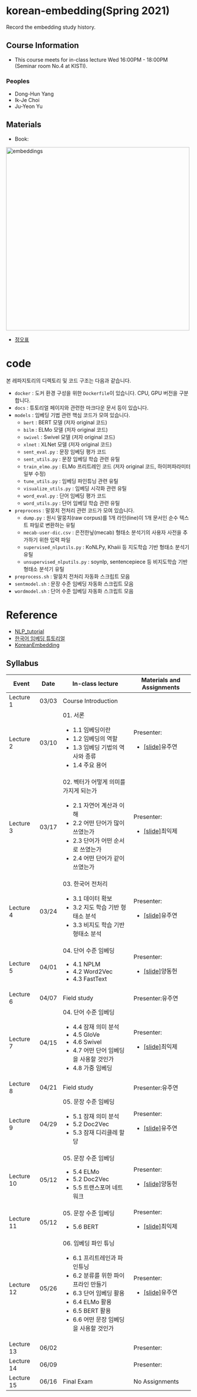 # korean-embedding(Spring 2021)
Record the embedding study history.

## Course Information
- This course meets for in-class lecture Wed 16:00PM - 18:00PM (Seminar room No.4 at KISTI).

### Peoples
- Dong-Hun Yang
- Ik-Je Choi
- Ju-Yeon Yu

## Materials
- Book: 

<a href="http://www.yes24.com/Product/Goods/78569687"><img src="https://i.imgur.com/j03ENCc.jpg" width="500px" title="embeddings" /></a>

- [정오표](https://ratsgo.github.io/embedding/notice.html)

# code

본 레파지토리의 디렉토리 및 코드 구조는 다음과 같습니다.

- `docker` : 도커 환경 구성을 위한 `Dockerfile`이 있습니다. CPU, GPU 버전을 구분합니다.
- `docs` : 튜토리얼 페이지와 관련한 마크다운 문서 등이 있습니다.
- `models` : 임베딩 기법 관련 핵심 코드가 모여 있습니다.
  - `bert` : BERT 모델 (저자 original 코드)
  - `bilm` : ELMo 모델 (저자 original 코드)
  - `swivel` : Swivel 모델 (저자 original 코드)
  - `xlnet` : XLNet 모델 (저자 original 코드)
  - `sent_eval.py` : 문장 임베딩 평가 코드
  - `sent_utils.py` : 문장 임베딩 학습 관련 유틸
  - `train_elmo.py` : ELMo 프리트레인 코드 (저자 original 코드, 하이퍼파라미터 일부 수정)
  - `tune_utils.py` : 임베딩 파인튜닝 관련 유틸
  - `visualize_utils.py` : 임베딩 시각화 관련 유틸
  - `word_eval.py` : 단어 임베딩 평가 코드
  - `word_utils.py` : 단어 임베딩 학습 관련 유틸
- `preprocess` : 말뭉치 전처리 관련 코드가 모여 있습니다.
  - `dump.py` : 원시 말뭉치(raw corpus)를 1개 라인(line)이 1개 문서인 순수 텍스트 파일로 변환하는 유틸
  - `mecab-user-dic.csv` : 은전한닢(mecab) 형태소 분석기의 사용자 사전을 추가하기 위한 입력 파일
  - `supervised_nlputils.py` : KoNLPy, Khaiii 등 지도학습 기반 형태소 분석기 유틸
  - `unsupervised_nlputils.py` : soynlp, sentencepiece 등 비지도학습 기반 형태소 분석기 유틸
- `preprocess.sh` : 말뭉치 전처리 자동화 스크립트 모음
- `sentmodel.sh` : 문장 수준 임베딩 자동화 스크립트 모음
- `wordmodel.sh` : 단어 수준 임베딩 자동화 스크립트 모음


# Reference
- [NLP_tutorial](https://github.com/graykode/nlp-tutorial?files=1')
- [한국어 임베딩 튜토리얼](https://ratsgo.github.io/embedding/)
- [KoreanEmbedding](https://github.com/jinmang2/KoreanEmbedding)

## Syllabus
|Event|Date|In-class lecture|Materials and Assignments|
|---------|----|-------------|------------|
|Lecture 1|03/03|Course Introduction|
|Lecture 2|03/10|01. 서론<ul><li>1.1 임베딩이란<li>1.2 임베딩의 역할<li>1.3 임베딩 기법의 역사와 종류<li>1.4 주요 용어|Presenter:<ul><li><a href="https://github.com/yujuyeon0511/korean-embedding/files/6315172/korean_embedding_01.pdf">[slide]</a>유주연 |
|Lecture 3|03/17|02. 벡터가 어떻게 의미를 가지게 되는가<ul><li>2.1 자연어 계산과 이해<li>2.2 어떤 단어가 많이 쓰였는가<li>2.3 단어가 어떤 순서로 쓰였는가<li>2.4 어떤 단어가 같이 쓰였는가|Presenter:<ul><li><a href="https://github.com/yujuyeon0511/korean-embedding/files/6315172/korean_embedding_01.pdf">[slide]</a>최익제 |
|Lecture 4|03/24|03. 한국어 전처리<ul><li>3.1 데이터 확보<li>3.2 지도 학습 기반 형태소 분석<li>3.3 비지도 학습 기반 형태소 분석|Presenter:<ul><li><a href="https://github.com/yujuyeon0511/korean-embedding/files/6315992/korean_embedding_03.pdf">[slide]</a>유주연 |
|Lecture 5|04/01|04. 단어 수준 임베딩<ul><li>4.1 NPLM<li>4.2 Word2Vec<li>4.3 FastText|Presenter:<ul><li><a href="https://github.com/yujuyeon0511/korean-embedding/files/6315172/korean_embedding_01.pdf">[slide]</a>양동헌 |
|Lecture 6|04/07|Field study|Presenter:</a>유주연 |
|Lecture 7|04/15|04. 단어 수준 임베딩<ul><li>4.4 잠재 의미 분석<li>4.5 GloVe<li>4.6 Swivel<li>4.7 어떤 단어 임베딩을 사용할 것인가<li>4.8 가중 임베딩|Presenter:<ul><li><a href="https://github.com/yujuyeon0511/korean-embedding/files/6315172/korean_embedding_01.pdf">[slide]</a>최익제 |
|Lecture 8|04/21|Field study|Presenter:</a>유주연 |
|Lecture 9|04/29|05. 문장 수준 임베딩<ul><li>5.1 잠재 의미 분석<li>5.2 Doc2Vec<li>5.3 잠재 디리클레 할당|Presenter:<ul><li><a href="https://github.com/yujuyeon0511/korean-embedding/files/6462552/korean_embedding_05.pdf">[slide]</a>유주연 |
|Lecture 10|05/12|05. 문장 수준 임베딩<ul><li>5.4 ELMo<li>5.2 Doc2Vec<li>5.5 트랜스포머 네트워크|Presenter:<ul><li><a href="https://github.com/yujuyeon0511/korean-embedding/files/6315172/korean_embedding_01.pdf">[slide]</a>양동헌 |
|Lecture 11|05/12|05. 문장 수준 임베딩<ul><li>5.6 BERT|Presenter:<ul><li><a href="https://github.com/yujuyeon0511/korean-embedding/files/6315172/korean_embedding_01.pdf">[slide]</a>최익제 |
|Lecture 12|05/26|06. 임베딩 파인 튜닝<ul><li>6.1 프리트레인과 파인튜닝<li>6.2 분류를 위한 파이프라인 만들기<li>6.3 단어 임베딩 활용<li>6.4 ELMo 활용<li>6.5 BERT 활용<li>6.6 어떤 문장 임베딩을 사용할 것인가|Presenter:<ul><li><a href="https://github.com/yujuyeon0511/korean-embedding/files/6315172/korean_embedding_01.pdf">[slide]</a>유주연 |
|Lecture 13|06/02||Presenter:|
|Lecture 14|06/09||Presenter:|
|Lecture 15|06/16|Final Exam|No Assignments | 

